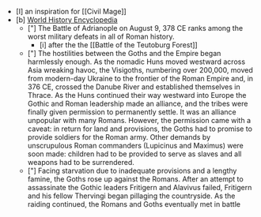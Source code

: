 - [I] an inspiration for [[Civil Mage]]
- [b] [World History Encyclopedia](https://www.worldhistory.org/Battle_of_Adrianople/) 
	- ["] The Battle of Adrianople on August 9, 378 CE ranks among the worst military defeats in all of Roman history.
		- [i] after the the [[Battle of the Teutoburg Forest]]
	- ["] The hostilities between the Goths and the Empire began harmlessly enough. As the nomadic Huns moved westward across Asia wreaking havoc, the Visigoths, numbering over 200,000, moved from modern-day Ukraine to the frontier of the Roman Empire and, in 376 CE, crossed the Danube River and established themselves in Thrace. As the Huns continued their way westward into Europe the Gothic and Roman leadership made an alliance, and the tribes were finally given permission to permanently settle. It was an alliance unpopular with many Romans. However, the permission came with a caveat: in return for land and provisions, the Goths had to promise to provide soldiers for the Roman army. Other demands by unscrupulous Roman commanders (Lupicinus and Maximus) were soon made: children had to be provided to serve as slaves and all weapons had to be surrendered.
	- ["] Facing starvation due to inadequate provisions and a lengthy famine, the Goths rose up against the Romans. After an attempt to assassinate the Gothic leaders Fritigern and Alavivus failed, Fritigern and his fellow Thervingi began pillaging the countryside. As the raiding continued, the Romans and Goths eventually met in battle


